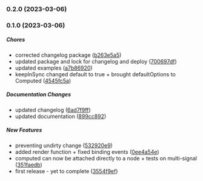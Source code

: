 ### 0.2.0 (2023-03-06)

### 0.1.0 (2023-03-06)

##### Chores

*  corrected changelog package ([b263e5a5](https://github.com/Cadienvan/super-simple-signal/commit/b263e5a5744b01066bb6e0e94913e88fd5d67ba6))
*  updated package and lock for changelog and deploy ([700697df](https://github.com/Cadienvan/super-simple-signal/commit/700697dfeec157ad7a2f60262c7b1ee0559be6b5))
*  updated examples ([a7b86920](https://github.com/Cadienvan/super-simple-signal/commit/a7b869207ed4b451952086d3d483ab7df47a339d))
*  keepInSync changed default to true + brought defaultOptions to Computed ([4545fc5a](https://github.com/Cadienvan/super-simple-signal/commit/4545fc5a561df7423a863948ed2260dfee0457ee))

##### Documentation Changes

*  updated changelog ([6ad7f9ff](https://github.com/Cadienvan/super-simple-signal/commit/6ad7f9ff5e020b426225c2d4cc98239279b1ec70))
*  updated documentation ([899cc892](https://github.com/Cadienvan/super-simple-signal/commit/899cc892d65b8f80de9cf003cfe57b0bb7f8ef83))

##### New Features

*  preventing undirty change ([532920e9](https://github.com/Cadienvan/super-simple-signal/commit/532920e9100f048b492bfd0b9ce0057b66051457))
*  added render function + fixed binding events ([0ee4a54e](https://github.com/Cadienvan/super-simple-signal/commit/0ee4a54e4919f5730bf1b8d8438a70e6e99809ce))
*  computed can now be attached directly to a node + tests on multi-signal ([351faedb](https://github.com/Cadienvan/super-simple-signal/commit/351faedb9fef31cbee510918b3b7306ed8b89fa8))
*  first release - yet to complete ([3554f9ef](https://github.com/Cadienvan/super-simple-signal/commit/3554f9efed62320490e718c756172705e1134261))

